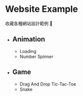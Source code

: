 # Website Example

收藏各種網站設計範例 📖

* ## Animation
    * Loading
    * Number Spinner
* ## Game
    * Drag And Drop Tic-Tac-Toe
    * Snake
